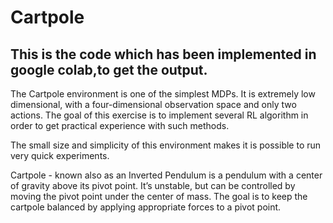 # Cartpole
## This is the code which has been implemented in google colab,to get the output.


The Cartpole environment is one of the simplest MDPs. It is extremely low dimensional, with a four-dimensional observation space and only two actions. The goal of this exercise is to implement several RL algorithm in order to get practical experience with such methods.

The small size and simplicity of this environment makes it is possible to run very quick experiments.

Cartpole - known also as an Inverted Pendulum is a pendulum with a center of gravity above its pivot point. It’s unstable, but can be controlled by moving the pivot point under the center of mass. The goal is to keep the cartpole balanced by applying appropriate forces to a pivot point.

